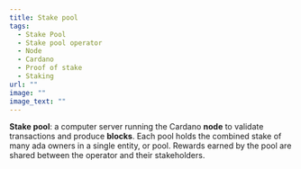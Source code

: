 ```yaml
---
title: Stake pool
tags:
  - Stake Pool
  - Stake pool operator
  - Node
  - Cardano
  - Proof of stake
  - Staking
url: ""
image: ""
image_text: ""
---
```


**Stake pool**: a computer server running the Cardano **node** to validate transactions and produce **blocks**. Each pool holds the combined stake of many ada owners in a single entity, or pool. Rewards earned by the pool are shared between the operator and their stakeholders.
